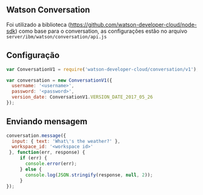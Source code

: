 ## Watson Conversation

Foi utilizado a biblioteca (https://github.com/watson-developer-cloud/node-sdk) como base 
para o conversation, as configurações estão no arquivo `server/ibm/watson/conversation/api.js`

## Configuração

```js
var ConversationV1 = require('watson-developer-cloud/conversation/v1');

var conversation = new ConversationV1({
  username: '<username>',
  password: '<password>',
  version_date: ConversationV1.VERSION_DATE_2017_05_26
});
```

## Enviando mensagem

```js
conversation.message({
  input: { text: 'What\'s the weather?' },
  workspace_id: '<workspace id>'
 }, function(err, response) {
     if (err) {
       console.error(err);
     } else {
       console.log(JSON.stringify(response, null, 2));
     }
});
```

